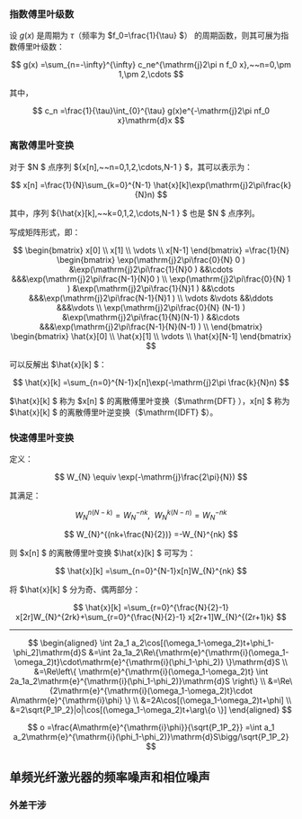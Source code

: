 ### 指数傅里叶级数

设 $g(x)$ 是周期为 $\tau$（频率为 $f_0=\frac{1}{\tau} $） 的周期函数，则其可展为指数傅里叶级数：

$$
g(x)
=\sum_{n=-\infty}^{\infty} c_ne^{\mathrm{j}2\pi n f_0 x},~~n=0,\pm 1,\pm 2,\cdots
$$

其中，

$$
c_n
=\frac{1}{\tau}\int_{0}^{\tau} g(x)e^{-\mathrm{j}2\pi nf_0 x}\mathrm{d}x
$$

### 离散傅里叶变换

对于 $N $ 点序列 $\{x[n],~~n=0,1,2,\cdots,N-1 \} $，其可以表示为：

$$
x[n]
=\frac{1}{N}\sum_{k=0}^{N-1} \hat{x}[k]\exp(\mathrm{j}2\pi\frac{k}{N}n)
$$

其中，序列 $\{\hat{x}[k],~~k=0,1,2,\cdots,N-1 \} $ 也是 $N $ 点序列。

写成矩阵形式，即：

$$
\begin{bmatrix}
x[0] \\
x[1] \\
\vdots \\
x[N-1]
\end{bmatrix}
=\frac{1}{N}
\begin{bmatrix}
\exp(\mathrm{j}2\pi\frac{0}{N} 0 ) &\exp(\mathrm{j}2\pi\frac{1}{N}0 ) &&\cdots &&&\exp(\mathrm{j}2\pi\frac{N-1}{N}0 ) \\
\exp(\mathrm{j}2\pi\frac{0}{N} 1 ) &\exp(\mathrm{j}2\pi\frac{1}{N}1 ) &&\cdots &&&\exp(\mathrm{j}2\pi\frac{N-1}{N}1 ) \\
\vdots &\vdots &&\ddots &&&\vdots \\
\exp(\mathrm{j}2\pi\frac{0}{N} (N-1) ) &\exp(\mathrm{j}2\pi\frac{1}{N}(N-1) ) &&\cdots &&&\exp(\mathrm{j}2\pi\frac{N-1}{N}(N-1) ) \\
\end{bmatrix}
\begin{bmatrix}
\hat{x}[0] \\
\hat{x}[1] \\
\vdots \\
\hat{x}[N-1]
\end{bmatrix}
$$

可以反解出 $\hat{x}[k] $：

$$
\hat{x}[k]
=\sum_{n=0}^{N-1}x[n]\exp(-\mathrm{j}2\pi \frac{k}{N}n)
$$

$\hat{x}[k] $ 称为 $x[n] $ 的离散傅里叶变换（$\mathrm{DFT} $），$x[n] $ 称为 $\hat{x}[k] $ 的离散傅里叶逆变换（$\mathrm{IDFT} $）。

### 快速傅里叶变换

定义：

$$
W_{N}
\equiv \exp(-\mathrm{j}\frac{2\pi}{N})
$$

其满足：

$$
W_{N}^{n(N-k)}
=W_{N}^{-nk},~~
W_{N}^{k(N-n)}
=W_{N}^{-nk}
$$

$$
W_{N}^{(nk+\frac{N}{2})}
=-W_{N}^{nk}
$$

则 $x[n] $ 的离散傅里叶变换 $\hat{x}[k] $ 可写为：

$$
\hat{x}[k]
=\sum_{n=0}^{N-1}x[n]W_{N}^{nk}
$$

将 $\hat{x}[k] $ 分为奇、偶两部分：

$$
\hat{x}[k]
=\sum_{r=0}^{\frac{N}{2}-1} x[2r]W_{N}^{2rk}+\sum_{r=0}^{\frac{N}{2}-1} x[2r+1]W_{N}^{(2r+1)k}
$$

---

$$
\begin{aligned}
\int 2a_1 a_2\cos[(\omega_1-\omega_2)t+\phi_1-\phi_2]\mathrm{d}S
&=\int 2a_1a_2\Re\{\mathrm{e}^{\mathrm{i}(\omega_1-\omega_2)t}\cdot\mathrm{e}^{\mathrm{i}(\phi_1-\phi_2)} \}\mathrm{d}S \\
&=\Re\left\{ \mathrm{e}^{\mathrm{i}(\omega_1-\omega_2)t} \int  2a_1a_2\mathrm{e}^{\mathrm{i}(\phi_1-\phi_2)}\mathrm{d}S \right\} \\
&=\Re\{2\mathrm{e}^{\mathrm{i}(\omega_1-\omega_2)t}\cdot A\mathrm{e}^{\mathrm{i}\phi} \} \\
&=2A\cos[(\omega_1-\omega_2)t+\phi] \\
&=2\sqrt{P_1P_2}|o|\cos[(\omega_1-\omega_2)t+\arg\{o \}]
\end{aligned}
$$

$$
o
=\frac{A\mathrm{e}^{\mathrm{i}\phi}}{\sqrt{P_1P_2}}
=\int a_1 a_2\mathrm{e}^{\mathrm{i}(\phi_1-\phi_2)}\mathrm{d}S\bigg/\sqrt{P_1P_2}
$$

## 单频光纤激光器的频率噪声和相位噪声

### 外差干涉

